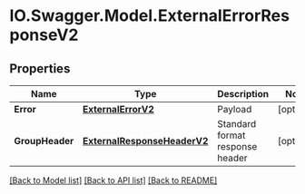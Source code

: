 # IO.Swagger.Model.ExternalErrorResponseV2
## Properties

Name | Type | Description | Notes
------------ | ------------- | ------------- | -------------
**Error** | [**ExternalErrorV2**](ExternalErrorV2.md) | Payload | [optional] 
**GroupHeader** | [**ExternalResponseHeaderV2**](ExternalResponseHeaderV2.md) | Standard format response header | [optional] 

[[Back to Model list]](../README.md#documentation-for-models) [[Back to API list]](../README.md#documentation-for-api-endpoints) [[Back to README]](../README.md)

